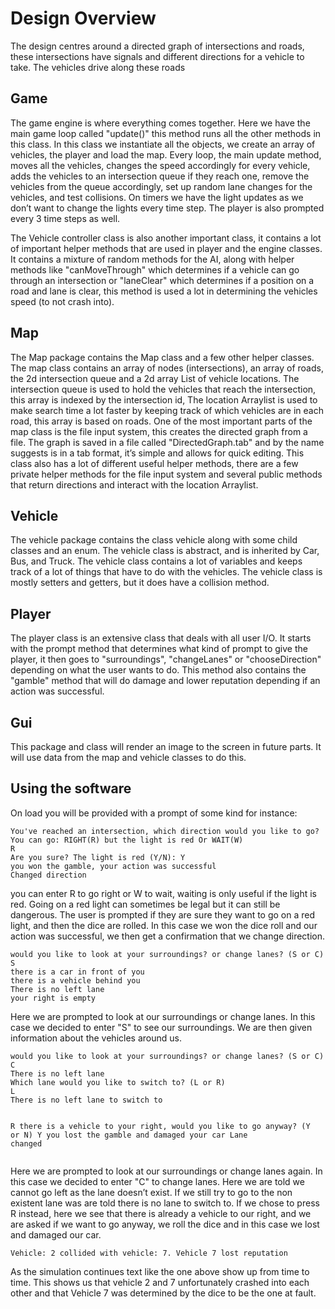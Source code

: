 <h1 id="design-overview">Design Overview</h1>
<p>The design centres around a directed graph of intersections and
roads, these intersections have signals and different directions for a
vehicle to take. The vehicles drive along these roads</p>
<h2 id="game">Game</h2>
<p>The game engine is where everything comes together. Here we have the
main game loop called "update()" this method runs all the other methods
in this class. In this class we instantiate all the objects, we create
an array of vehicles, the player and load the map. Every loop, the main
update method, moves all the vehicles, changes the speed accordingly for
every vehicle, adds the vehicles to an intersection queue if they reach
one, remove the vehicles from the queue accordingly, set up random lane
changes for the vehicles, and test collisions. On timers we have the
light updates as we don’t want to change the lights every time step. The
player is also prompted every 3 time steps as well.</p>
<p>The Vehicle controller class is also another important class, it
contains a lot of important helper methods that are used in player and
the engine classes. It contains a mixture of random methods for the AI,
along with helper methods like "canMoveThrough" which determines if a
vehicle can go through an intersection or "laneClear" which determines
if a position on a road and lane is clear, this method is used a lot in
determining the vehicles speed (to not crash into).</p>
<h2 id="map">Map</h2>
<p>The Map package contains the Map class and a few other helper
classes. The map class contains an array of nodes (intersections), an
array of roads, the 2d intersection queue and a 2d array List of vehicle
locations. The intersection queue is used to hold the vehicles that
reach the intersection, this array is indexed by the intersection id,
The location Arraylist is used to make search time a lot faster by
keeping track of which vehicles are in each road, this array is based on
roads. One of the most important parts of the map class is the file
input system, this creates the directed graph from a file. The graph is
saved in a file called "DirectedGraph.tab" and by the name suggests is
in a tab format, it’s simple and allows for quick editing. This class
also has a lot of different useful helper methods, there are a few
private helper methods for the file input system and several public
methods that return directions and interact with the location
Arraylist.</p>
<h2 id="vehicle">Vehicle</h2>
<p>The vehicle package contains the class vehicle along with some child
classes and an enum. The vehicle class is abstract, and is inherited by
Car, Bus, and Truck. The vehicle class contains a lot of variables and
keeps track of a lot of things that have to do with the vehicles. The
vehicle class is mostly setters and getters, but it does have a
collision method.</p>
<h2 id="player">Player</h2>
<p>The player class is an extensive class that deals with all user I/O.
It starts with the prompt method that determines what kind of prompt to
give the player, it then goes to "surroundings", "changeLanes" or
"chooseDirection" depending on what the user wants to do. This method
also contains the "gamble" method that will do damage and lower
reputation depending if an action was successful.</p>
<h2 id="gui">Gui</h2>
<p>This package and class will render an image to the screen in future
parts. It will use data from the map and vehicle classes to do this.</p>
<h2 id="using-the-software">Using the software</h2>
<p>On load you will be provided with a prompt of some kind for
instance:</p>
<div class="spacing">
<pre><code>You&#39;ve reached an intersection, which direction would you like to go?
You can go: RIGHT(R) but the light is red Or WAIT(W)
R
Are you sure? The light is red (Y/N): Y
you won the gamble, your action was successful
Changed direction</code></pre>
</div>
<p>you can enter R to go right or W to wait, waiting is only useful if
the light is red. Going on a red light can sometimes be legal but it can
still be dangerous. The user is prompted if they are sure they want to
go on a red light, and then the dice are rolled. In this case we won the
dice roll and our action was successful, we then get a confirmation that
we change direction.</p>
<div class="spacing">
<pre><code>would you like to look at your surroundings? or change lanes? (S or C)
S
there is a car in front of you
there is a vehicle behind you
There is no left lane
your right is empty
</code></pre>
</div>
<p>Here we are prompted to look at our surroundings or change lanes. In
this case we decided to enter "S" to see our surroundings. We are then
given information about the vehicles around us.</p>
<div class="spacing">
<pre><code>would you like to look at your surroundings? or change lanes? (S or C)
C
There is no left lane
Which lane would you like to switch to? (L or R)
L
There is no left lane to switch to

R
there is a vehicle to your right, would you like to go anyway? (Y or N)
Y
you lost the gamble and damaged your car
Lane changed</code></pre>
</div>
<p>Here we are prompted to look at our surroundings or change lanes
again. In this case we decided to enter "C" to change lanes. Here we are
told we cannot go left as the lane doesn’t exist. If we still try to go
to the non existent lane was are told there is no lane to switch to. If
we chose to press R instead, here we see that there is already a vehicle
to our right, and we are asked if we want to go anyway, we roll the dice
and in this case we lost and damaged our car.</p>
<div class="spacing">
<pre><code>Vehicle: 2 collided with vehicle: 7. Vehicle 7 lost reputation</code></pre>
</div>
<p>As the simulation continues text like the one above show up from time
to time. This shows us that vehicle 2 and 7 unfortunately crashed into
each other and that Vehicle 7 was determined by the dice to be the one
at fault.</p>
